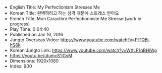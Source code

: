 * English Title: My Perfectionism Stresses Me
* Korean Title: 완벽하려고 하는 성격 때문에 스트레스 받아요
* French Title: Mon Caractère Perfectionniste Me Stresse (work in progress)
* Play Time: 0:04:40
* Published on Jan 16, 2016
* Jungto Overseas Video: https://www.youtube.com/watch?v=PlTQBj-hS6k
* Korean Jungto Link: https://www.youtube.com/watch?v=WXLF1qBHiWg
* https://youtu.be/utumcS1iGvM
* Dimensions: 1920x1080
* Index: 900
